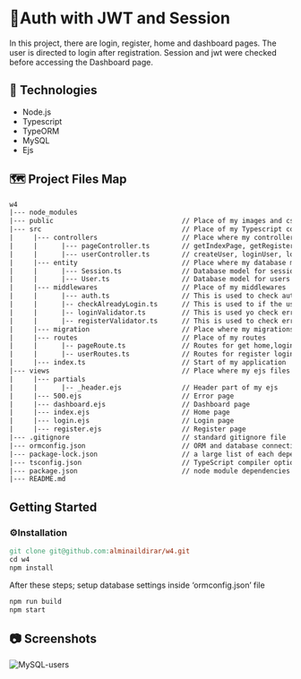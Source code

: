 # **🔐Auth with JWT and Session**

In this project, there are login, register, home and dashboard pages. The user is directed to login after registration. Session and jwt were checked before accessing the Dashboard page.

## **🔎 Technologies**

- Node.js
- Typescript
- TypeORM
- MySQL
- Ejs

## 🗺️ Project Files Map

```makefile
w4
|--- node_modules
|--- public                                // Place of my images and css files 
|--- src                                   // Place of my Typescript codes
|     |--- controllers                     // Place where my controllers are stored
|     |      |--- pageController.ts        // getIndexPage, getRegisterPage, getLoginPage functions are stored
|     |      |--- userController.ts        // createUser, loginUser, logoutUser, getDashboardPage functions are stored
|     |--- entity                          // Place where my database models are stored
|     |      |--- Session.ts               // Database model for sessions
|     |      |--- User.ts                  // Database model for users
|     |--- middlewares                     // Place of my middlewares
|     |      |--- auth.ts                  // This is used to check auth permissions(jwt and sessions) before get dashboard
|     |      |-- checkAlreadyLogin.ts      // This is used to if the user is already logged in to prevent it from being able to go to login page via url.
|     |      |-- loginValidator.ts         // This is used yo check errors for login 
|     |      |-- registerValidator.ts      // This is used to check errors for register 
|     |--- migration                       // Place where my migrations are stored
|     |--- routes                          // Place of my routes
|     |      |-- pageRoute.ts              // Routes for get home,login and register pages
|     |      |-- userRoutes.ts             // Routes for register login POST, get dashboard page and logout process
|     |--- index.ts                        // Start of my application
|--- views                                 // Place where my ejs files are stores
|     |--- partials  
|     |      |-- _header.ejs               // Header part of my ejs
|     |--- 500.ejs                         // Error page
|     |--- dashboard.ejs                   // Dashboard page
|     |--- index.ejs                       // Home page 
|     |--- login.ejs                       // Login page
|     |--- register.ejs                    // Register page
|--- .gitignore                            // standard gitignore file
|--- ormconfig.json                        // ORM and database connection configuration
|--- package-lock.json                     // a large list of each dependency listed in my package.json
|--- tsconfig.json                         // TypeScript compiler options
|--- package.json                          // node module dependencies
|--- README.md                             
```

## Getting Started

### ⚙️**Installation**

```makefile
git clone git@github.com:alminaildirar/w4.git
cd w4
npm install

```

After these steps; setup database settings inside ‘ormconfig.json’ file

 

```makefile
npm run build
npm start
```

## 📷 Screenshots

![MySQL-users](https://user-images.githubusercontent.com/55828986/150692915-e4e55614-43cc-404c-a1e0-28b278c56cfb.png)


